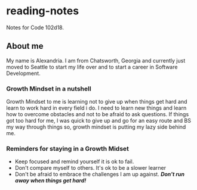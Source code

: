 # reading-notes
Notes for Code 102d18.

## About me
My name is Alexandria. I am from Chatsworth, Georgia and currently just moved to Seattle to start my life over
and to start a career in Software Development.

### Growth Mindset in a nutshell
Growth Mindset to me is learning not to give up when things get hard and learn to work hard in every field i do. I need to
learn new things and learn how to overcome obstacles and not to be afraid to ask questions.
  If things got too hard for me, I was quick to give up and go for an easy route and BS my way through things so, growth mindset is putting my lazy side
behind me.

### Reminders for staying in a Growth Midset
- Keep focused and remind yourself it is ok to fail.
- Don't compare myself to others. It's ok to be a slower learner
- Don't be afraid to embrace the challenges I am up against. ***Don't run away when things get hard!***

